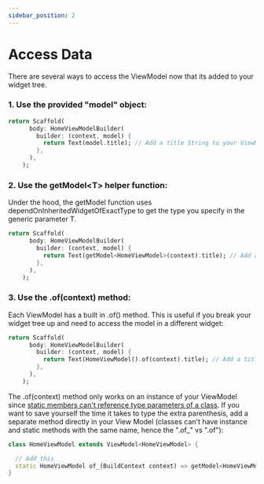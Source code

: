 ```yaml
---
sidebar_position: 2
---
```


# Access Data

There are several ways to access the ViewModel now that its added to your widget tree.

### 1. Use the provided "model" object:

```dart
return Scaffold(
      body: HomeViewModelBuilder(
        builder: (context, model) {
          return Text(model.title); // Add a title String to your ViewModel
        },
      ),
    );
```

### 2. Use the getModel\<T\> helper function:
Under the hood, the getModel function uses dependOnInheritedWidgetOfExactType to get the type you specify in the generic parameter T.

```dart
return Scaffold(
      body: HomeViewModelBuilder(
        builder: (context, model) {
          return Text(getModel<HomeViewModel>(context).title); // Add a title String to your ViewModel
        },
      ),
    );
```

### 3. Use the .of(context) method:
Each ViewModel has a built in .of() method. This is useful if you break your widget tree up and need to access the model in a different widget:
```dart
return Scaffold(
      body: HomeViewModelBuilder(
        builder: (context, model) {
          return Text(HomeViewModel().of(context).title); // Add a title String to your ViewModel
        },
      ),
    );
```
The .of(context) method only works on an instance of your ViewModel since [static members can't reference type parameters of a class](https://dart.dev/tools/diagnostic-messages?utm_source=dartdev&utm_medium=redir&utm_id=diagcode&utm_content=type_parameter_referenced_by_static#type_parameter_referenced_by_static). If you want to save yourself the time it takes to type the extra parenthesis, add a separate method directly in your View Model (classes can't have instance and static methods with the same name, hence the ".of_" vs ".of"):
```dart
class HomeViewModel extends ViewModel<HomeViewModel> {

  // Add this
  static HomeViewModel of_(BuildContext context) => getModel<HomeViewModel>(context);
}
```